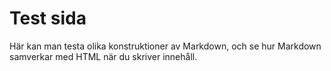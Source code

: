 
Test sida
=========================

Här kan man testa olika konstruktioner av Markdown, och se hur Markdown samverkar med HTML när du skriver innehåll.
